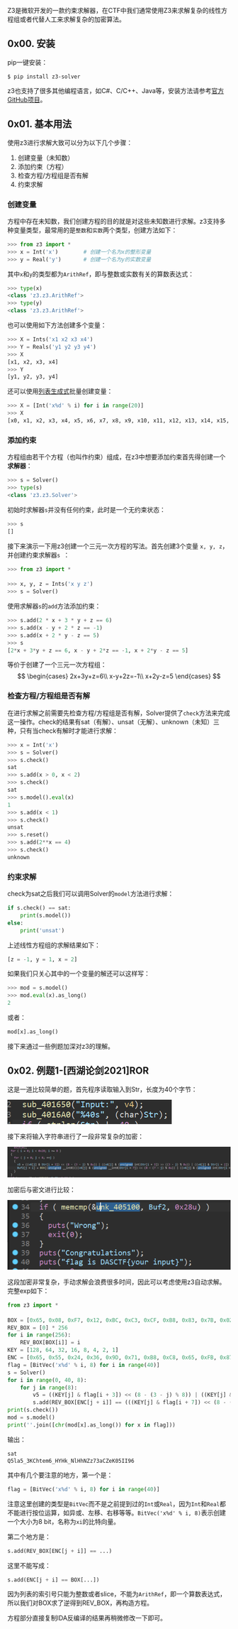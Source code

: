 Z3是微软开发的一款约束求解器，在CTF中我们通常使用Z3来求解复杂的线性方程组或者代替人工来求解复杂的加密算法。

## 0x00. 安装

pip一键安装：

```shell
$ pip install z3-solver
```

z3也支持了很多其他编程语言，如C#、C/C++、Java等，安装方法请参考[官方GitHub项目](https://github.com/Z3Prover/z3)。

## 0x01. 基本用法

使用z3进行求解大致可以分为以下几个步骤：

1. 创建变量（未知数）
2. 添加约束（方程）
3. 检查方程/方程组是否有解
4. 约束求解

### 创建变量

方程中存在未知数，我们创建方程的目的就是对这些未知数进行求解。z3支持多种变量类型，最常用的是`整数`和`实数`两个类型，创建方法如下：

```python
>>> from z3 import *
>>> x = Int('x')		# 创建一个名为x的整形变量
>>> y = Real('y')		# 创建一个名为y的实数变量
```

其中`x`和`y`的类型都为`ArithRef`，即与整数或实数有关的算数表达式：

```python
>>> type(x)
<class 'z3.z3.ArithRef'>
>>> type(y)
<class 'z3.z3.ArithRef'>
```

也可以使用如下方法创建多个变量：

```python
>>> X = Ints('x1 x2 x3 x4')
>>> Y = Reals('y1 y2 y3 y4')
>>> X
[x1, x2, x3, x4]
>>> Y
[y1, y2, y3, y4]
```

还可以使用[列表生成式](https://www.liaoxuefeng.com/wiki/1016959663602400/1017317609699776)批量创建变量：

```python
>>> X = [Int('x%d' % i) for i in range(20)]
>>> X
[x0, x1, x2, x3, x4, x5, x6, x7, x8, x9, x10, x11, x12, x13, x14, x15, x16, x17, x18, x19]
```

### 添加约束

方程组由若干个方程（也叫作约束）组成，在z3中想要添加约束首先得创建一个**求解器**：

```python
>>> s = Solver()
>>> type(s)
<class 'z3.z3.Solver'>
```

初始时求解器`s`并没有任何约束，此时是一个无约束状态：

```python
>>> s
[]
```

接下来演示一下用z3创建一个三元一次方程的写法。首先创建3个变量 `x, y, z`，并创建约束求解器`s `：

```python
>>> from z3 import *

>>> x, y, z = Ints('x y z')
>>> s = Solver()
```

使用求解器`s`的`add`方法添加约束：

```python
>>> s.add(2 * x + 3 * y + z == 6)
>>> s.add(x - y + 2 * z == -1)
>>> s.add(x + 2 * y - z == 5)
>>> s
[2*x + 3*y + z == 6, x - y + 2*z == -1, x + 2*y - z == 5]
```

等价于创建了一个三元一次方程组：
$$
\begin{cases}
2x+3y+z=6\\
x-y+2z=-1\\
x+2y-z=5
\end{cases}
$$

### 检查方程/方程组是否有解

在进行求解之前需要先检查方程/方程组是否有解，Solver提供了`check`方法来完成这一操作。check的结果有sat（有解）、unsat（无解）、unknown（未知）三种，只有当check有解时才能进行求解：

```python
>>> x = Int('x')
>>> s = Solver()
>>> s.check()
sat
>>> s.add(x > 0, x < 2)
>>> s.check()
sat
>>> s.model().eval(x)
1
>>> s.add(x < 1)
>>> s.check()
unsat
>>> s.reset()
>>> s.add(2**x == 4)
>>> s.check()
unknown
```

### 约束求解

check为sat之后我们可以调用Solver的`model`方法进行求解：

```python
if s.check() == sat:
    print(s.model())
else:
    print('unsat')
```

上述线性方程组的求解结果如下：

```python
[z = -1, y = 1, x = 2]
```

如果我们只关心其中的一个变量的解还可以这样写：

```python
>>> mod = s.model()
>>> mod.eval(x).as_long()
2
```

或者：

```python
mod[x].as_long()
```

接下来通过一些例题加深对z3的理解。

## 0x02. 例题1-[西湖论剑2021]ROR

这是一道比较简单的题，首先程序读取输入到Str，长度为40个字节：

![image-20211120214539543](img/image-20211120214539543.png)

接下来将输入字符串进行了一段非常复杂的加密：

![image-20211120214743263](img/image-20211120214743263.png)

加密后与密文进行比较：

![image-20211120214805273](img/image-20211120214805273.png)

这段加密非常复杂，手动求解会浪费很多时间，因此可以考虑使用z3自动求解。完整exp如下：

```python
from z3 import *

BOX = [0x65, 0x08, 0xF7, 0x12, 0xBC, 0xC3, 0xCF, 0xB8, 0x83, 0x7B, 0x02, 0xD5, 0x34, 0xBD, 0x9F, 0x33, 0x77, 0x76, 0xD4, 0xD7, 0xEB, 0x90, 0x89, 0x5E, 0x54, 0x01, 0x7D, 0xF4, 0x11, 0xFF, 0x99, 0x49, 0xAD, 0x57, 0x46, 0x67, 0x2A, 0x9D, 0x7F, 0xD2, 0xE1, 0x21, 0x8B, 0x1D, 0x5A, 0x91, 0x38, 0x94, 0xF9, 0x0C, 0x00, 0xCA, 0xE8, 0xCB, 0x5F, 0x19, 0xF6, 0xF0, 0x3C, 0xDE, 0xDA, 0xEA, 0x9C, 0x14, 0x75, 0xA4, 0x0D, 0x25, 0x58, 0xFC, 0x44, 0x86, 0x05, 0x6B, 0x43, 0x9A, 0x6D, 0xD1, 0x63, 0x98, 0x68, 0x2D, 0x52, 0x3D, 0xDD, 0x88, 0xD6, 0xD0, 0xA2, 0xED, 0xA5, 0x3B, 0x45, 0x3E, 0xF2, 0x22, 0x06, 0xF3, 0x1A, 0xA8, 0x09, 0xDC, 0x7C, 0x4B, 0x5C, 0x1E, 0xA1, 0xB0, 0x71, 0x04, 0xE2, 0x9B, 0xB7, 0x10, 0x4E, 0x16, 0x23, 0x82, 0x56, 0xD8, 0x61, 0xB4, 0x24, 0x7E, 0x87, 0xF8, 0x0A, 0x13, 0xE3, 0xE4, 0xE6, 0x1C, 0x35, 0x2C, 0xB1, 0xEC, 0x93, 0x66, 0x03, 0xA9, 0x95, 0xBB, 0xD3, 0x51, 0x39, 0xE7, 0xC9, 0xCE, 0x29, 0x72, 0x47, 0x6C, 0x70, 0x15, 0xDF, 0xD9, 0x17, 0x74, 0x3F, 0x62, 0xCD, 0x41, 0x07, 0x73, 0x53, 0x85, 0x31, 0x8A, 0x30, 0xAA, 0xAC, 0x2E, 0xA3, 0x50, 0x7A, 0xB5, 0x8E, 0x69, 0x1F, 0x6A, 0x97, 0x55, 0x3A, 0xB2, 0x59, 0xAB, 0xE0, 0x28, 0xC0, 0xB3, 0xBE, 0xCC, 0xC6, 0x2B, 0x5B, 0x92, 0xEE, 0x60, 0x20, 0x84, 0x4D, 0x0F, 0x26, 0x4A, 0x48, 0x0B, 0x36, 0x80, 0x5D, 0x6F, 0x4C, 0xB9, 0x81, 0x96, 0x32, 0xFD, 0x40, 0x8D, 0x27, 0xC1, 0x78, 0x4F, 0x79, 0xC8, 0x0E, 0x8C, 0xE5, 0x9E, 0xAE, 0xBF, 0xEF, 0x42, 0xC5, 0xAF, 0xA0, 0xC2, 0xFA, 0xC7, 0xB6, 0xDB, 0x18, 0xC4, 0xA6, 0xFE, 0xE9, 0xF5, 0x6E, 0x64, 0x2F, 0xF1, 0x1B, 0xFB, 0xBA, 0xA7, 0x37, 0x8F]
REV_BOX = [0] * 256
for i in range(256):
    REV_BOX[BOX[i]] = i
KEY = [128, 64, 32, 16, 8, 4, 2, 1]
ENC = [0x65, 0x55, 0x24, 0x36, 0x9D, 0x71, 0xB8, 0xC8, 0x65, 0xFB, 0x87, 0x7F, 0x9A, 0x9C, 0xB1, 0xDF, 0x65, 0x8F, 0x9D, 0x39, 0x8F, 0x11, 0xF6, 0x8E, 0x65, 0x42, 0xDA, 0xB4, 0x8C, 0x39, 0xFB, 0x99, 0x65, 0x48, 0x6A, 0xCA, 0x63, 0xE7, 0xA4, 0x79]
flag = [BitVec('x%d' % i, 8) for i in range(40)]
s = Solver()
for i in range(0, 40, 8):
    for j in range(8):
        v5 = ((KEY[j] & flag[i + 3]) << (8 - (3 - j) % 8)) | ((KEY[j] & flag[i + 3]) >> ((3 - j) % 8)) | ((KEY[j] & flag[i + 2]) << (8 - (2 - j) % 8)) | ((KEY[j] & flag[i + 2]) >> ((2 - j) % 8)) | ((KEY[j] & flag[i + 1]) << (8 - (1 - j) % 8)) | ((KEY[j] & flag[i + 1]) >> ((1 - j) % 8)) | ((KEY[j] & flag[i]) << (8 - -j % 8)) | ((KEY[j] & flag[i]) >> (-j % 8))
        s.add(REV_BOX[ENC[j + i]] == (((KEY[j] & flag[i + 7]) << (8 - (7 - j) % 8)) | ((KEY[j] & flag[i + 7]) >> ((7 - j) % 8)) | ((KEY[j] & flag[i + 6]) << (8 - (6 - j) % 8)) | ((KEY[j] & flag[i + 6]) >> ((6 - j) % 8)) | ((KEY[j] & flag[i + 5]) << (8 - (5 - j) % 8)) | ((KEY[j] & flag[i + 5]) >> ((5 - j) % 8)) | ((KEY[j] & flag[i + 4]) << (8 - (4 - j) % 8)) | ((KEY[j] & flag[i + 4]) >> ((4 - j) % 8)) | v5))
print(s.check())
mod = s.model()
print(''.join([chr(mod[x].as_long()) for x in flag]))
```

输出：

```
sat
Q5la5_3KChtem6_HYHk_NlHhNZz73aCZeK05II96
```

其中有几个要注意的地方，第一个是：

```python
flag = [BitVec('x%d' % i, 8) for i in range(40)]
```

注意这里创建的类型是`BitVec`而不是之前提到过的`Int`或`Real`，因为`Int`和`Real`都不能进行按位运算，如异或、左移、右移等等。`BitVec('x%d' % i, 8)`表示创建一个大小为8 bit，名称为`xi`的比特向量。

第二个地方是：

```python
s.add(REV_BOX[ENC[j + i]] == ...)
```

这里不能写成：

```python
s.add(ENC[j + i] == BOX[...])
```

因为列表的索引号只能为整数或者slice，不能为`ArithRef`，即一个算数表达式，所以我们对BOX求了逆得到REV_BOX，再构造方程。

方程部分直接复制IDA反编译的结果再稍微修改一下即可。

